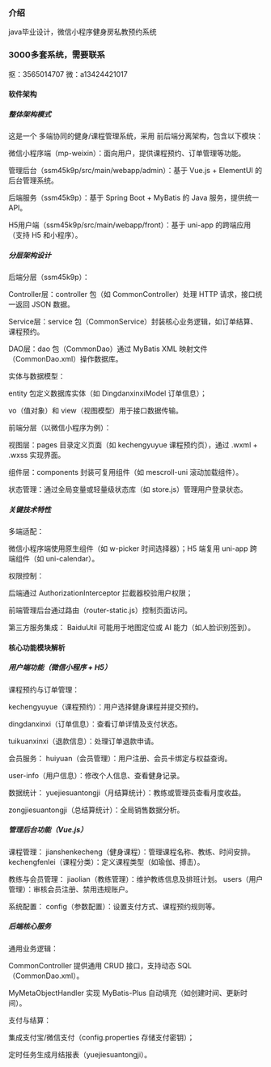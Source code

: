 ### 介绍
java毕业设计，微信小程序健身房私教预约系统
### 3000多套系统，需要联系
抠：3565014707 微：a13424421017

#### 软件架构
##### 整体架构模式
这是一个 多端协同的健身/课程管理系统，采用 前后端分离架构，包含以下模块：

微信小程序端（mp-weixin）：面向用户，提供课程预约、订单管理等功能。

管理后台（ssm45k9p/src/main/webapp/admin）：基于 Vue.js + ElementUI 的后台管理系统。

后端服务（ssm45k9p）：基于 Spring Boot + MyBatis 的 Java 服务，提供统一 API。

H5用户端（ssm45k9p/src/main/webapp/front）：基于 uni-app 的跨端应用（支持 H5 和小程序）。
##### 分层架构设计
后端分层（ssm45k9p）：

Controller层：controller 包（如 CommonController）处理 HTTP 请求，接口统一返回 JSON 数据。

Service层：service 包（CommonService）封装核心业务逻辑，如订单结算、课程预约。

DAO层：dao 包（CommonDao）通过 MyBatis XML 映射文件（CommonDao.xml）操作数据库。

实体与数据模型：

entity 包定义数据库实体（如 DingdanxinxiModel 订单信息）；

vo（值对象）和 view（视图模型）用于接口数据传输。

前端分层（以微信小程序为例）：

视图层：pages 目录定义页面（如 kechengyuyue 课程预约页），通过 .wxml + .wxss 实现界面。

组件层：components 封装可复用组件（如 mescroll-uni 滚动加载组件）。

状态管理：通过全局变量或轻量级状态库（如 store.js）管理用户登录状态。
##### 关键技术特性
多端适配：

微信小程序端使用原生组件（如 w-picker 时间选择器）；H5 端复用 uni-app 跨端组件（如 uni-calendar）。

权限控制：

后端通过 AuthorizationInterceptor 拦截器校验用户权限；

前端管理后台通过路由（router-static.js）控制页面访问。

第三方服务集成：
BaiduUtil 可能用于地图定位或 AI 能力（如人脸识别签到）。
#### 核心功能模块解析
##### 用户端功能（微信小程序 + H5）
课程预约与订单管理：

kechengyuyue（课程预约）：用户选择健身课程并提交预约。

dingdanxinxi（订单信息）：查看订单详情及支付状态。

tuikuanxinxi（退款信息）：处理订单退款申请。

会员服务：
huiyuan（会员管理）：用户注册、会员卡绑定与权益查询。

user-info（用户信息）：修改个人信息、查看健身记录。

数据统计：
yuejiesuantongji（月结算统计）：教练或管理员查看月度收益。

zongjiesuantongji（总结算统计）：全局销售数据分析。
##### 管理后台功能（Vue.js）
课程管理：
jianshenkecheng（健身课程）：管理课程名称、教练、时间安排。
kechengfenlei（课程分类）：定义课程类型（如瑜伽、搏击）。

教练与会员管理：
jiaolian（教练管理）：维护教练信息及排班计划。
users（用户管理）：审核会员注册、禁用违规账户。

系统配置：
config（参数配置）：设置支付方式、课程预约规则等。
##### 后端核心服务
通用业务逻辑：

CommonController 提供通用 CRUD 接口，支持动态 SQL（CommonDao.xml）。

MyMetaObjectHandler 实现 MyBatis-Plus 自动填充（如创建时间、更新时间）。

支付与结算：

集成支付宝/微信支付（config.properties 存储支付密钥）；

定时任务生成月结报表（yuejiesuantongji）。
